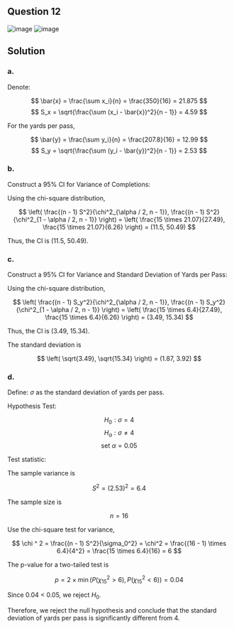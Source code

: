 ## Question 12

![image](https://github.com/user-attachments/assets/8a3b763e-b5cc-49d5-b076-a7c732ab6004)
![image](https://github.com/user-attachments/assets/f7d92974-7d23-4f09-bdf3-a5a9e90a0a84)

## Solution

### a.

Denote:

$$
\bar{x} = \frac{\sum x_i}{n} = \frac{350}{16} = 21.875
$$
$$
S_x = \sqrt{\frac{\sum (x_i - \bar{x})^2}{n - 1}} = 4.59
$$

For the yards per pass,

$$
\bar{y} = \frac{\sum y_i}{n} = \frac{207.8}{16} = 12.99
$$
$$
S_y = \sqrt{\frac{\sum (y_i - \bar{y})^2}{n - 1}} = 2.53
$$

### b.

Construct a 95% CI for Variance of Completions:

Using the chi-square distribution,

$$
\left( \frac{(n - 1) S^2}{\chi^2_{\alpha / 2, n - 1}}, \frac{(n - 1) S^2}{\chi^2_{1 - \alpha / 2, n - 1}} \right) = \left( \frac{15 \times 21.07}{27.49}, \frac{15 \times 21.07}{6.26} \right) = (11.5, 50.49)
$$

Thus, the CI is (11.5, 50.49).

### c. 

Construct a 95% CI for Variance and Standard Deviation of Yards per Pass:

Using the chi-square distribution,

$$
\left( \frac{(n - 1) S_y^2}{\chi^2_{\alpha / 2, n - 1}}, \frac{(n - 1) S_y^2}{\chi^2_{1 - \alpha / 2, n - 1}} \right) = \left( \frac{15 \times 6.4}{27.49}, \frac{15 \times 6.4}{6.26} \right) = (3.49, 15.34)
$$

Thus, the CI is (3.49, 15.34).

The standard deviation is

$$
\left( \sqrt{3.49}, \sqrt{15.34} \right) = (1.87, 3.92)
$$

### d.

Define: $\sigma$ as the standard deviation of yards per pass.

Hypothesis Test:

$$
H_0: \sigma = 4
$$
$$
H_a: \sigma \neq 4
$$
$$
\text{set } \alpha = 0.05
$$

Test statistic:

The sample variance is

$$
S^2 = (2.53)^2 = 6.4
$$

The sample size is

$$
n = 16
$$

Use the chi-square test for variance,

$$
\chi ^ 2 = \frac{(n - 1) S^2}{\sigma_0^2} = \chi^2 = \frac{(16 - 1) \times 6.4}{4^2} = \frac{15 \times 6.4}{16} = 6
$$

The p-value for a two-tailed test is

$$
p = 2 \times \min \left( P(\chi ^ 2_{15} > 6), P(\chi ^ 2_{15} < 6) \right) = 0.04
$$

Since 0.04 < 0.05, we reject $H_0$.

Therefore, we reject the null hypothesis and conclude that the standard deviation of yards per pass is significantly different from 4.
